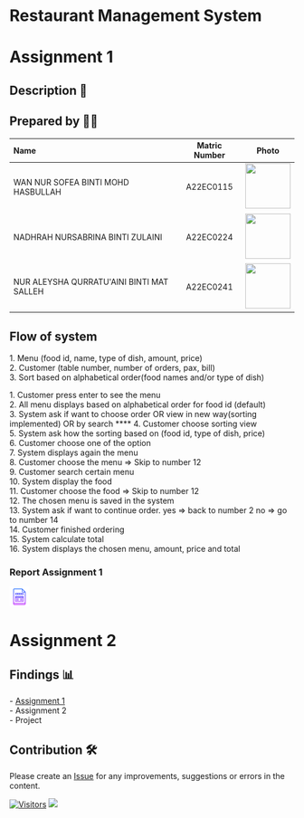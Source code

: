 <h1>Restaurant Management System</h1>
<h1>Assignment 1</h1>
<h2>Description 📝</h2>

<h2> Prepared by 🧑‍💻</h2>

| Name             | Matric Number | Photo                                                         |
| :---------------- | :-------------: | :------------------------------------------------------------: |
| WAN NUR SOFEA BINTI MOHD HASBULLAH   | A22EC0115        | <a href="https://www.freepik.com/icon/graduated_4537051" title="Icon by Trazobanana"><img src="" width=80px, height=80px>     |
| NADHRAH NURSABRINA BINTI ZULAINI     | A22EC0224        | <a href="https://www.freepik.com/icon/graduated_4537051" title="Icon by Trazobanana"><img src="" width=80px, height=80px>         |
| NUR ALEYSHA QURRATU'AINI BINTI MAT SALLEH       | A22EC0241        | <a href="https://www.freepik.com/icon/graduated_4537051" title="Icon by Trazobanana"><img src="https://github.com/drshahizan/software-engineering/blob/main/proposal/submission/sec02/Alpha/Photo/GAMBAR%20KAD%20MATRIK%20UTM.jpeg?raw=true" width=80px, height=80px>         |

<h2>Flow of system</h2>
<p> 
1. Menu (food id, name, type of dish, amount, price)<br>
2. Customer (table number, number of orders, pax, bill)<br>
3. Sort based on alphabetical order(food names and/or type of dish)<br>

</p>
<p>
1. Customer press enter to see the menu <br>
2. All menu displays based on alphabetical order for food id (default) <br>
3. System ask if want to choose order OR view in new way(sorting implemented) OR by search ****
4. Customer choose sorting view <br>
5. System ask how the sorting based on (food id, type of dish, price) <br>
6. Customer choose one of the option <br>
7. System displays again the menu <br>
8. Customer choose the menu => Skip to number 12 <br>
9. Customer search certain menu <br>
10. System display the food <br>
11. Customer choose the food => Skip to number 12 <br>
12. The chosen menu is saved in the system<br>
13. System ask if want to continue order. yes => back to number 2 no => go to number 14<br>
14. Customer finished ordering<br>
15. System calculate total<br>
16. System displays the chosen menu, amount, price and total
</p>

<h3>Report Assignment 1</h3>
<a href="https://docs.google.com/document/d/1Zo1a1CUOtAN9jOG7cpsusQ4GQOKJwSBSsdrvTltsyAc/edit?usp=sharing"><img src="./images/document1.png" width="35px" height="35px" ></a> 


<h1>Assignment 2</h1>
<h2>Findings 📊</h2>
- <a href="Assignment1" >Assignment 1 </a><br>
- Assignment 2<br>
- Project<br>

## Contribution 🛠️
Please create an [Issue](https://github.com/jjn7702/SECJ2013-DSA/Submission/Sample/issues) for any improvements, suggestions or errors in the content.

[![Visitors](https://api.visitorbadge.io/api/visitors?path=https%3A%2F%2Fgithub.com%2Fjjn7702&labelColor=%23697689&countColor=%23555555&style=plastic)](https://visitorbadge.io/status?path=https%3A%2F%2Fgithub.com%2Fjjn7702)
![](https://hit.yhype.me/github/profile?user_id=81284918)

